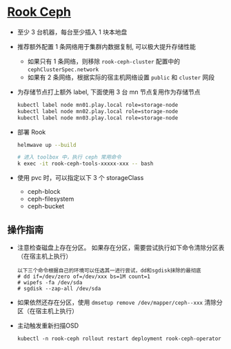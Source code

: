 # [Rook Ceph](https://rook.io/)

- 至少 3 台机器，每台至少插入 1 块本地盘
- 推荐额外配置 1 条网络用于集群内数据复制, 可以极大提升存储性能
  - 如果只有 1 条网络，则移除 `rook-ceph-cluster` 配置中的 `cephClusterSpec.network`
  - 如果有 2 条网络，根据实际的宿主机网络设置 `public` 和 `cluster` 网段
- 为存储节点打上额外 label, 下面使用 3 台 mn 节点复用作为存储节点
  ```sh
  kubectl label node mn01.play.local role=storage-node
  kubectl label node mn02.play.local role=storage-node
  kubectl label node mn03.play.local role=storage-node
  ```
- 部署 Rook

  ```sh
  helmwave up --build

  # 进入 toolbox 中，执行 ceph 常用命令
  k exec -it rook-ceph-tools-xxxxx-xxx -- bash
  ```

- 使用 pvc 时，可以指定以下 3 个 storageClass
  - ceph-block
  - ceph-filesystem
  - ceph-bucket
 
## 操作指南

- 注意检查磁盘上存在分区。 如果存在分区，需要尝试执行如下命令清除分区表（在宿主机上执行）

  ```
  以下三个命令根据自己的环境可以任选其一进行尝试，dd和sgdisk抹除的最彻底
  # dd if=/dev/zero of=/dev/xxx bs=1M count=1
  # wipefs -fa /dev/sda
  # sgdisk --zap-all /dev/sda
  ```

- 如果依然还存在分区，使用 `dmsetup remove /dev/mapper/ceph--xxx` 清除分区（在宿主机上执行）

- 主动触发重新扫描OSD

  ```
  kubectl -n rook-ceph rollout restart deployment rook-ceph-operator
  ```
